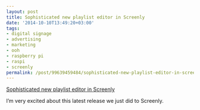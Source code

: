 ```yaml
---
layout: post
title: Sophisticated new playlist editor in Screenly
date: '2014-10-10T13:49:20+03:00'
tags:
- digital signage
- advertising
- marketing
- ooh
- raspberry pi
- raspi
- screenly
permalink: /post/99639459484/sophisticated-new-playlist-editor-in-screenly
---
```

[Sophisticated new playlist editor in Screenly](http://wireload.net/news/2014/10/sophisticated_new_playlist_editor_in_screenly.html)  

I’m very excited about this latest release we just did to Screenly.
